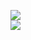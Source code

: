 [![](https://img.shields.io/badge/Made%20With-Github%20Spray-lightgrey.svg?style=for-the-badge&logo=github)](https://github.com/Annihil/github-spray#7945)  
[![](https://i.imgur.com/2DrTn0Z.gif)](https://github.com/Annihil/github-spray)